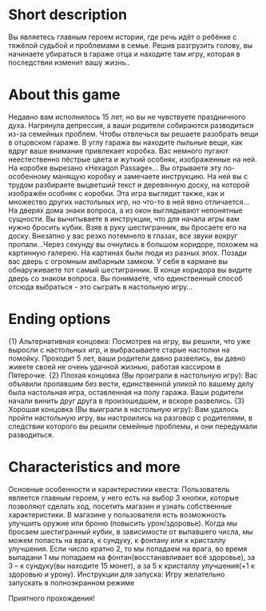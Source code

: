 # Short description
Вы являетесь главным героем истории, где речь идёт о ребёнке с тяжёлой судьбой и проблемами в семье. Решив разгрузить голову, вы начинаете убираться в гараже отца и находите там игру, которая в последствии изменит вашу жизнь..

# About this game
Недавно вам исполнилось 15 лет, но вы не чувствуете праздничного духа. Нагрянула депрессия, а ваши родители собираются разводиться из-за семейных проблем. Чтобы отвлечься вы решаете разобрать вещи в отцовском гараже. В углу гаража вы находите пыльные вещи, как вдруг ваше внимание привлекает коробка. Вас немного пугают неестественно пёстрые цвета и жуткий особняк, изображенные на ней. На коробке вырезано «Hexagon Passage»...
Вы отрываете эту по-особенному манящую коробку и замечаете инструкцию. На ней вы с трудом разбираете выцветший текст и деревянную доску, на которой изображён особняк с коробки. Эта игра выглядит также, как и множество других настольных игр, но что-то в ней явно отличается... На дверях  дома знаки вопроса, а из окон выглядывают непонятные сущности. Вы вычитываете в инструкции, что для начала игры вам нужно бросить кубик. Взяв в руку шестигранник, вы бросаете его на доску. Внезапно у вас резко потемнело в глазах, все звуки вокруг пропали...Через секунду вы очнулись в большом коридоре, похожем на картинную галерею. На картинах были люди из разных эпох. Позади вас дверь с огромным амбарным замком. У себя в кармане вы обнаруживаете тот самый шестигранник. В конце коридора вы видите дверь со знаком вопроса. Вы понимаете, что единственный способ отсюда выбраться - это сыграть в настольную игру…

# Ending options
{1} Альтернативная концовка: Посмотрев на игру, вы решили, что уже выросли с настольных игр, и выбрасываете старые настолки на помойку. Проходит 5 лет, ваши родители давно развелись, вы давно живете своей не очень удачной жизнью, работая кассиром в Пятерочке.
{2} Плохая концовка (Вы проиграли в настольную игру): Вас объявили пропавшим без вести, единственной уликой по вашему делу была настольная игра, оставленная на полу гаража. Ваши родители начали винить друг друга в произошедшем, и вскоре развелись.
{3} Хорошая концовка (Вы выиграли в настольную игру): Вам удалось пройти настольную игру, вы настроились на разговор с родителями, в следствии которого вы решили семейные проблемы, и они передумали разводиться.

# Characteristics and more
Основные особенности и характеристики квеста: Пользователь является главным героем, у него есть на выбор 3 кнопки, которые позволяют сделать ход, посетить магазин и узнать собственные характеристики. В магазине у пользователя есть возможность улучшить оружие или броню (повысить урон/здоровье). Когда мы бросаем шестигранный кубик, в зависимости от выпавшего числа, мы можем попасть на врага, к сундуку, к фонтану или к кристаллу улучшения. Если число кратно 2, то мы попадаем на врага, во время выпадани 1 мы попадаем на фонтан(восстанавливает всё здоровье), за 3 – к сундуку(вы находите 15 монет), а за 5 к кристаллу улучшения(+1 к здоровью и урону).
Инструкции для запуска: Игру желательно запускать в полноэкранном режиме

Приятного прохождения!

